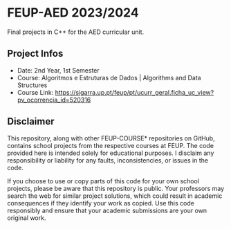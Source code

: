 # FEUP-AED 2023/2024
Final projects in C++ for the AED curricular unit.
## Project Infos
- Date: 2nd Year, 1st Semester
- Course: Algoritmos e Estruturas de Dados | Algorithms and Data Structures
- Course Link: https://sigarra.up.pt/feup/pt/ucurr_geral.ficha_uc_view?pv_ocorrencia_id=520316
## Disclaimer
This repository, along with other FEUP-COURSE* repositories on GitHub, contains school projects from the respective courses at FEUP. The code provided here is intended solely for educational purposes. I disclaim any responsibility or liability for any faults, inconsistencies, or issues in the code.

If you choose to use or copy parts of this code for your own school projects, please be aware that this repository is public. Your professors may search the web for similar project solutions, which could result in academic consequences if they identify your work as copied. Use this code responsibly and ensure that your academic submissions are your own original work.
